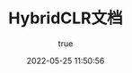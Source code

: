 ---
pageComponent:
  name: Catalogue
  data:
    key: 10.HybridCLR
    imgUrl: /img/more.png
    description: HybridCLR文档目录页
title: HybridCLR文档
date: 2022-05-25 11:50:56
permalink: /HybridCLR/
sidebar: false
article: false
comment: false
editLink: false
author:
  name: Dongua
  link: https://github.com/focus-creative-games
---